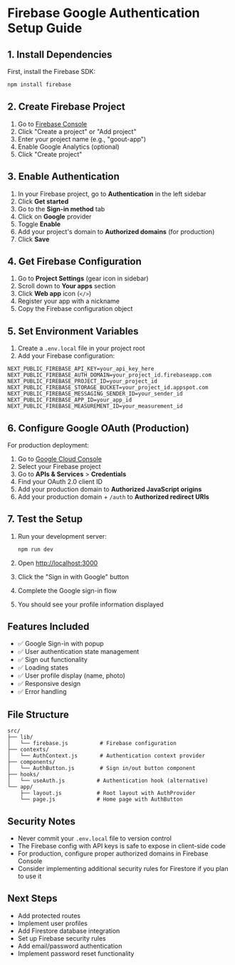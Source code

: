 # Firebase Google Authentication Setup Guide

## 1. Install Dependencies

First, install the Firebase SDK:

```bash
npm install firebase
```

## 2. Create Firebase Project

1. Go to [Firebase Console](https://console.firebase.google.com/)
2. Click "Create a project" or "Add project"
3. Enter your project name (e.g., "goout-app")
4. Enable Google Analytics (optional)
5. Click "Create project"

## 3. Enable Authentication

1. In your Firebase project, go to **Authentication** in the left sidebar
2. Click **Get started**
3. Go to the **Sign-in method** tab
4. Click on **Google** provider
5. Toggle **Enable**
6. Add your project's domain to **Authorized domains** (for production)
7. Click **Save**

## 4. Get Firebase Configuration

1. Go to **Project Settings** (gear icon in sidebar)
2. Scroll down to **Your apps** section
3. Click **Web app** icon (`</>`)
4. Register your app with a nickname
5. Copy the Firebase configuration object

## 5. Set Environment Variables

1. Create a `.env.local` file in your project root
2. Add your Firebase configuration:

```env
NEXT_PUBLIC_FIREBASE_API_KEY=your_api_key_here
NEXT_PUBLIC_FIREBASE_AUTH_DOMAIN=your_project_id.firebaseapp.com
NEXT_PUBLIC_FIREBASE_PROJECT_ID=your_project_id
NEXT_PUBLIC_FIREBASE_STORAGE_BUCKET=your_project_id.appspot.com
NEXT_PUBLIC_FIREBASE_MESSAGING_SENDER_ID=your_sender_id
NEXT_PUBLIC_FIREBASE_APP_ID=your_app_id
NEXT_PUBLIC_FIREBASE_MEASUREMENT_ID=your_measurement_id
```

## 6. Configure Google OAuth (Production)

For production deployment:

1. Go to [Google Cloud Console](https://console.cloud.google.com/)
2. Select your Firebase project
3. Go to **APIs & Services** > **Credentials**
4. Find your OAuth 2.0 client ID
5. Add your production domain to **Authorized JavaScript origins**
6. Add your production domain + `/auth` to **Authorized redirect URIs**

## 7. Test the Setup

1. Run your development server:
   ```bash
   npm run dev
   ```

2. Open [http://localhost:3000](http://localhost:3000)
3. Click the "Sign in with Google" button
4. Complete the Google sign-in flow
5. You should see your profile information displayed

## Features Included

- ✅ Google Sign-in with popup
- ✅ User authentication state management
- ✅ Sign out functionality
- ✅ Loading states
- ✅ User profile display (name, photo)
- ✅ Responsive design
- ✅ Error handling

## File Structure

```
src/
├── lib/
│   └── firebase.js          # Firebase configuration
├── contexts/
│   └── AuthContext.js       # Authentication context provider
├── components/
│   └── AuthButton.js        # Sign in/out button component
├── hooks/
│   └── useAuth.js          # Authentication hook (alternative)
└── app/
    ├── layout.js           # Root layout with AuthProvider
    └── page.js             # Home page with AuthButton
```

## Security Notes

- Never commit your `.env.local` file to version control
- The Firebase config with API keys is safe to expose in client-side code
- For production, configure proper authorized domains in Firebase Console
- Consider implementing additional security rules for Firestore if you plan to use it

## Next Steps

- Add protected routes
- Implement user profiles
- Add Firestore database integration
- Set up Firebase security rules
- Add email/password authentication
- Implement password reset functionality